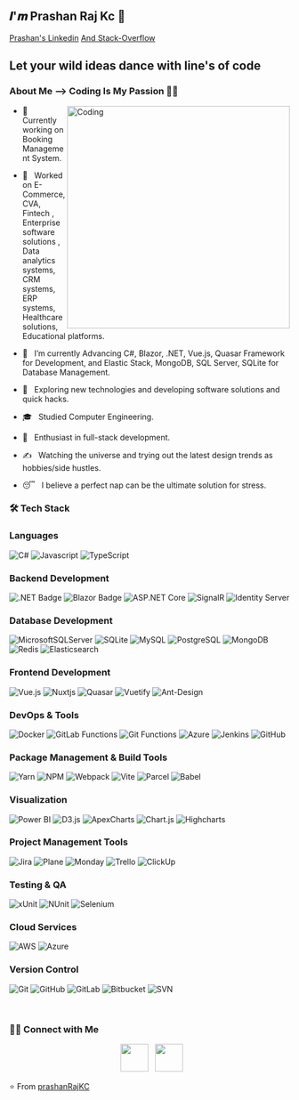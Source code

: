<h2>𝑰'𝒎 Prashan Raj Kc 👏</h2>
<div class="badge-base LI-profile-badge" data-locale="en_US" data-size="large" data-theme="dark" data-type="HORIZONTAL" data-vanity="kumawatlalit" data-version="v1">
    <a class="badge-base__link LI-simple-link" href="https://www.linkedin.com/in/prashan-raj-kc-105471197/">Prashan's Linkedin</a> 
    <span class="badge-base LI-profile-badge" data-locale="en_US" data-size="large" data-theme="dark" data-type="HORIZONTAL" data-vanity="kumawatlalit" data-version="v1">
        <a class="badge-base__link LI-simple-link" href="https://stackoverflow.com/users/14225295/prashan-kc">And Stack-Overflow</a>
    </span>
</div>
<h2>Let your wild ideas dance with line's of code</h2>

<h3> About Me --> Coding Is My Passion 👨‍💻 </h3>
<img align="right" alt="Coding" width="400" src="https://cdn.dribbble.com/users/1162077/screenshots/3848914/programmer.gif">

- 💼 &nbsp; Currently working on Booking Management System.
- 💼 &nbsp; Worked on E-Commerce, CVA, Fintech , Enterprise software solutions , Data analytics systems, CRM systems, ERP systems, Healthcare solutions, Educational platforms.

- 🔭 &nbsp; I’m currently Advancing C#, Blazor, .NET, Vue.js, Quasar Framework for Development, and Elastic Stack, MongoDB, SQL Server, SQLite for Database Management.
- 🤔 &nbsp; Exploring new technologies and developing software solutions and quick hacks.
- 🎓 &nbsp; Studied Computer Engineering.
- 🌱 &nbsp; Enthusiast in full-stack development.
- ✍️ &nbsp; Watching the universe and trying out the latest design trends as hobbies/side hustles.
- 😴 &nbsp; I believe a perfect nap can be the ultimate solution for stress.

<h3>🛠 Tech Stack</h3>

### Languages
![C#](https://img.shields.io/badge/c%23-%23239120.svg?style=for-the-badge&logo=c-sharp&logoColor=white)
![Javascript](https://img.shields.io/badge/JavaScript-323330?style=for-the-badge&logo=javascript&logoColor=F7DF1E)
![TypeScript](https://img.shields.io/badge/TypeScript-3178C6?style=for-the-badge&logo=typescript&logoColor=white)

### Backend Development
![.NET Badge](https://img.shields.io/badge/.NET-512BD4?style=for-the-badge&logo=dotnet&logoColor=white)
![Blazor Badge](https://img.shields.io/badge/blazor-%235C2D91.svg?style=for-the-badge&logo=blazor&logoColor=white)
![ASP.NET Core](https://img.shields.io/badge/ASP.NET%20Core-512BD4?style=for-the-badge&logo=dotnet&logoColor=white)
![SignalR](https://img.shields.io/badge/SignalR-%23000000.svg?style=for-the-badge&logo=signalr&logoColor=white)
![Identity Server](https://img.shields.io/badge/Identity%20Server-%23000000.svg?style=for-the-badge&logo=identity-server&logoColor=white)

### Database Development
![MicrosoftSQLServer](https://img.shields.io/badge/Microsoft%20SQL%20Server-CC2927?style=for-the-badge&logo=microsoft%20sql%20server&logoColor=white)
![SQLite](https://img.shields.io/badge/sqlite-%2307405e.svg?style=for-the-badge&logo=sqlite&logoColor=white)
![MySQL](https://img.shields.io/badge/MySQL-4479A1?style=for-the-badge&logo=mysql&logoColor=white)
![PostgreSQL](https://img.shields.io/badge/PostgreSQL-336791?style=for-the-badge&logo=postgresql&logoColor=white)
![MongoDB](https://img.shields.io/badge/MongoDB-%2347A248.svg?style=for-the-badge&logo=mongodb&logoColor=white)
![Redis](https://img.shields.io/badge/Redis-%23D82C1D.svg?style=for-the-badge&logo=redis&logoColor=white)
![Elasticsearch](https://img.shields.io/badge/Elasticsearch-%23000000.svg?style=for-the-badge&logo=elasticsearch&logoColor=white)

### Frontend Development
![Vue.js](https://img.shields.io/badge/vuejs-%2335495e.svg?style=for-the-badge&logo=vuedotjs&logoColor=%234FC08D)
![Nuxtjs](https://img.shields.io/badge/Nuxt-002E3B?style=for-the-badge&logo=nuxtdotjs&logoColor=#00DC82)
![Quasar](https://img.shields.io/badge/Quasar-16B7FB?style=for-the-badge&logo=quasar&logoColor=black)
![Vuetify](https://img.shields.io/badge/Vuetify-1867C0?style=for-the-badge&logo=vuetify&logoColor=AEDDFF)
![Ant-Design](https://img.shields.io/badge/-AntDesign-%230170FE?style=for-the-badge&logo=ant-design&logoColor=white)

### DevOps & Tools
![Docker](https://img.shields.io/badge/docker-%230db7ed.svg?style=for-the-badge&logo=docker&logoColor=white)
![GitLab Functions](https://img.shields.io/badge/gitlab-%23181717.svg?style=for-the-badge&logo=gitlab&logoColor=white)
![Git Functions](https://img.shields.io/badge/git-%23F05033.svg?style=for-the-badge&logo=git&logoColor=white)
![Azure](https://img.shields.io/badge/Azure-%230078D4.svg?style=for-the-badge&logo=microsoft-azure&logoColor=white)
![Jenkins](https://img.shields.io/badge/Jenkins-%23D24939.svg?style=for-the-badge&logo=jenkins&logoColor=white)
![GitHub](https://img.shields.io/badge/GitHub-%23181717.svg?style=for-the-badge&logo=github&logoColor=white)

### Package Management & Build Tools
![Yarn](https://img.shields.io/badge/yarn-%232C8EBB.svg?style=for-the-badge&logo=yarn&logoColor=white)
![NPM](https://img.shields.io/badge/NPM-%23CB3837.svg?style=for-the-badge&logo=npm&logoColor=white)
![Webpack](https://img.shields.io/badge/webpack-%238DD6F9.svg?style=for-the-badge&logo=webpack&logoColor=black)
![Vite](https://img.shields.io/badge/vite-%23646CFF.svg?style=for-the-badge&logo=vite&logoColor=white)
![Parcel](https://img.shields.io/badge/Parcel-%234A2D8C.svg?style=for-the-badge&logo=parcel&logoColor=white)
![Babel](https://img.shields.io/badge/Babel-%23F9DC3E.svg?style=for-the-badge&logo=babel&logoColor=black)

### Visualization  
![Power BI](https://img.shields.io/badge/power_bi-F2C811?style=for-the-badge&logo=powerbi&logoColor=black) 
![D3.js](https://img.shields.io/badge/d3.js-F9A03C?style=for-the-badge&logo=d3.js&logoColor=white) 
![ApexCharts](https://img.shields.io/badge/ApexCharts-FF4560?style=for-the-badge&logo=apexcharts&logoColor=white)
![Chart.js](https://img.shields.io/badge/Chart.js-%23FF6384.svg?style=for-the-badge&logo=chart.js&logoColor=white)
![Highcharts](https://img.shields.io/badge/Highcharts-FF5C8D.svg?style=for-the-badge&logo=highcharts&logoColor=white)

### Project Management Tools
![Jira](https://img.shields.io/badge/jira-%230A0FFF.svg?style=for-the-badge&logo=jira&logoColor=white)
![Plane](https://img.shields.io/badge/Plane-525252?style=for-the-badge&logo=plane&logoColor=white)
![Monday](https://img.shields.io/badge/monday.com-FF3D00?style=for-the-badge&logo=monday&logoColor=white)
![Trello](https://img.shields.io/badge/trello-%23026AA7.svg?style=for-the-badge&logo=trello&logoColor=white)
![ClickUp](https://img.shields.io/badge/ClickUp-%238B6FF4.svg?style=for-the-badge&logo=clickup&logoColor=white)

### Testing & QA
![xUnit](https://img.shields.io/badge/xUnit-%232E6B3F.svg?style=for-the-badge&logo=xunit&logoColor=white)
![NUnit](https://img.shields.io/badge/NUnit-%234D8B33.svg?style=for-the-badge&logo=nunit&logoColor=white)
![Selenium](https://img.shields.io/badge/Selenium-%2340B5B5.svg?style=for-the-badge&logo=selenium&logoColor=white)

### Cloud Services
![AWS](https://img.shields.io/badge/AWS-%23FF9900.svg?style=for-the-badge&logo=amazon-aws&logoColor=white)
![Azure](https://img.shields.io/badge/Azure-%230078D4.svg?style=for-the-badge&logo=microsoft-azure&logoColor=white)

### Version Control
![Git](https://img.shields.io/badge/Git-%23F05033.svg?style=for-the-badge&logo=git&logoColor=white)
![GitHub](https://img.shields.io/badge/GitHub-%23181717.svg?style=for-the-badge&logo=github&logoColor=white)
![GitLab](https://img.shields.io/badge/GitLab-%23181717.svg?style=for-the-badge&logo=gitlab&logoColor=white)
![Bitbucket](https://img.shields.io/badge/Bitbucket-%23005C99.svg?style=for-the-badge&logo=bitbucket&logoColor=white)
![SVN](https://img.shields.io/badge/SVN-%23C2A4B9.svg?style=for-the-badge&logo=apache-svn&logoColor=white)


<br>

<h3> 🤝🏻 Connect with Me </h3>

<p align="center">
&nbsp; <a href="https://www.linkedin.com/in/prashan-raj-kc-105471197" target="_blank" rel="noopener noreferrer"><img src="https://img.icons8.com/plasticine/100/000000/linkedin.png" width="50" /></a>
&nbsp; <a href="mailto:kcprashanraj@gmail.com" target="_blank" rel="noopener noreferrer"><img src="https://img.icons8.com/plasticine/100/000000/gmail.png"  width="50" /></a>
</p>

⭐️ From [prashanRajKC](https://github.com/Prashankc777)
